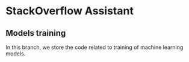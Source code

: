 # StackOverflow Assistant

## Models training

In this branch, we store the code related to training of machine learning models.
